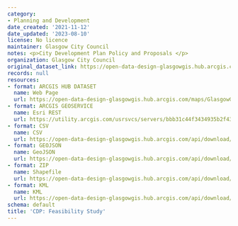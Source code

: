 ```yaml
---
category:
- Planning and Development
date_created: '2021-11-12'
date_updated: '2023-08-10'
license: No licence
maintainer: Glasgow City Council
notes: <p>City Development Plan Policy and Proposals </p>
organization: Glasgow City Council
original_dataset_link: https://open-data-design-glasgowgis.hub.arcgis.com/maps/GlasgowGIS::cdp-feasibility-study
records: null
resources:
- format: ARCGIS HUB DATASET
  name: Web Page
  url: https://open-data-design-glasgowgis.hub.arcgis.com/maps/GlasgowGIS::cdp-feasibility-study
- format: ARCGIS GEOSERVICE
  name: Esri REST
  url: https://utility.arcgis.com/usrsvcs/servers/bbb31c44f3434935b2f432c16e225bbc/rest/services/AGOL/CDP_Policy_Proposals/FeatureServer/18
- format: CSV
  name: CSV
  url: https://open-data-design-glasgowgis.hub.arcgis.com/api/download/v1/items/bbb31c44f3434935b2f432c16e225bbc/csv?layers=18
- format: GEOJSON
  name: GeoJSON
  url: https://open-data-design-glasgowgis.hub.arcgis.com/api/download/v1/items/bbb31c44f3434935b2f432c16e225bbc/geojson?layers=18
- format: ZIP
  name: Shapefile
  url: https://open-data-design-glasgowgis.hub.arcgis.com/api/download/v1/items/bbb31c44f3434935b2f432c16e225bbc/shapefile?layers=18
- format: KML
  name: KML
  url: https://open-data-design-glasgowgis.hub.arcgis.com/api/download/v1/items/bbb31c44f3434935b2f432c16e225bbc/kml?layers=18
schema: default
title: 'CDP: Feasibility Study'
---
```


